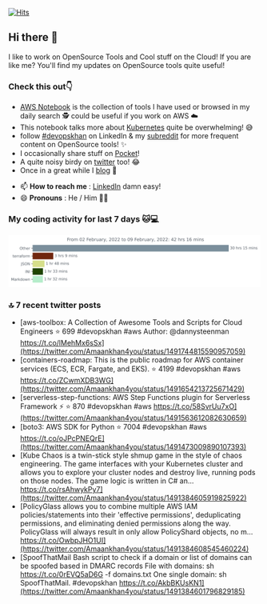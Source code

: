 [![Hits](https://hits.seeyoufarm.com/api/count/incr/badge.svg?url=https%3A%2F%2Fgithub.com%2Fakhan4u%2Fhit-counter&count_bg=%2379C83D&title_bg=%23555555&icon=&icon_color=%23E7E7E7&title=visits&edge_flat=false)](https://hits.seeyoufarm.com)

## Hi there 👋

I like to work on OpenSource Tools and Cool stuff on the Cloud! If you are like me? You'll find my updates on OpenSource tools quite useful!

### Check this out👇

* [AWS Notebook](https://histre.com/public/notebooks/dnllyanu/aws/) is the collection of tools I have used or browsed in my daily search 🕵️ could be useful if you work on AWS ☁️
* This notebook talks more about [Kubernetes](https://histre.com/public/notebooks/6uxdvo3y/kubernetes/) quite be overwhelming! 😅
* follow [#devopskhan](https://www.linkedin.com/feed/hashtag/devopskhan/) on LinkedIn & my [subreddit](https://www.reddit.com/r/devopskhan/) for more frequent content on OpenSource tools! ✨
* I occasionally share stuff on [Pocket](https://getpocket.com/@ej6g8d1dp2829A16a9Tf5d4T6bAMp3d8791rejDe86yem3bm4e14ex4fT4dluk29)!
* A quite noisy birdy on [twitter](https://twitter.com/Amaankhan4you) too! 😂
* Once in a great while I [blog](https://linuxparrot.com/) 😬


- 📫 **How to reach me** : [LinkedIn](https://www.linkedin.com/in/amaan-khan-linux-ninja) damn easy!
- 😄 **Pronouns** : He / Him 🤷‍♂️

### My coding activity for last 7 days 🐱💻

<img src="https://github.com/akhan4u/akhan4u/blob/main/images/stat.svg" alt="Amaan's Wakatime Activity!"/>

### 🔝 7 recent twitter posts
<!-- DEVDOJO:START -->
- [aws-toolbox: A Collection of Awesome Tools and Scripts for Cloud Engineers
⭐️ 699
#devopskhan #aws
Author: @dannysteenman
https://t.co/lMehMx6sSx](https://twitter.com/Amaankhan4you/status/1491744815590957059)
- [containers-roadmap: This is the public roadmap for AWS container services &lpar;ECS, ECR, Fargate, and EKS&rpar;. 
⭐️ 4199
#devopskhan #aws
https://t.co/ZCwmXDB3WG](https://twitter.com/Amaankhan4you/status/1491654213725671429)
- [serverless-step-functions: AWS Step Functions plugin for Serverless Framework ⚡️
⭐️ 870
#devopskhan #aws
https://t.co/58SvrUu7xO](https://twitter.com/Amaankhan4you/status/1491563612082630659)
- [boto3: AWS SDK for Python
⭐️ 7004
#devopskhan #aws
https://t.co/oJPcPNEQrE](https://twitter.com/Amaankhan4you/status/1491473009890107393)
- [Kube Chaos is a twin-stick style shmup game in the style of chaos engineering. The game interfaces with your Kubernetes cluster and allows you to explore your cluster nodes and destroy live, running pods on those nodes. The game logic is written in C# an… https://t.co/rsAhwykPy7](https://twitter.com/Amaankhan4you/status/1491384605919825922)
- [PolicyGlass allows you to combine multiple AWS IAM policies/statements into their &#39;effective permissions&#39;, deduplicating permissions, and eliminating denied permissions along the way. PolicyGlass will always result in only allow PolicyShard objects, no m… https://t.co/OwbpJHO1UI](https://twitter.com/Amaankhan4you/status/1491384608545460224)
- [SpoofThatMail Bash script to check if a domain or list of domains can be spoofed based in DMARC records File with domains: sh https://t.co/0rEVQ5aD6G -f domains.txt One single domain: sh SpoofThatMail. #devopskhan https://t.co/AkbBKUsKN1](https://twitter.com/Amaankhan4you/status/1491384601796829185)
<!-- DEVDOJO:END -->

<!-- ![Amaan's GitHub stats](https://github-readme-stats.vercel.app/api?username=akhan4u&count_private=true&show_icons=true&hide=contribs) -->
